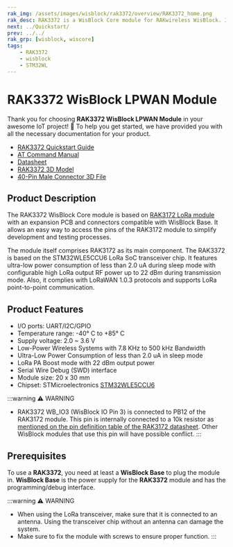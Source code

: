 ```yaml
---
rak_img: /assets/images/wisblock/rak3372/overview/RAK3372_home.png
rak_desc: RAK3372 is a WisBlock Core module for RAKwireless WisBlock. It extends the WisBlock series with a very efficient core based on STM32WL LoRa SoC which supports LoRa P2P and LoRaWAN functionality.
next: ../Quickstart/
prev: ../../
rak_grp: [wisblock, wiscore]
tags:
    - RAK3372
    - wisblock
    - STM32WL
---
```


# RAK3372 WisBlock LPWAN Module

Thank you for choosing **RAK3372 WisBlock LPWAN Module** in your awesome IoT project! 🎉 To help you get started, we have provided you with all the necessary documentation for your product.

* [RAK3372 Quickstart Guide](../Quickstart/)
* [AT Command Manual](../AT-Command-Manual/)
* [Datasheet](../Datasheet/)
* [RAK3372 3D Model](https://downloads.rakwireless.com/3D_File/WisBlock/3D_RAK3372.step)
* [40-Pin Male Connector 3D File](https://downloads.rakwireless.com/3D_File/Accessory/WisConnector/M40S1003K6M.stp)

## Product Description

The RAK3372 WisBlock Core module is based on [RAK3172 LoRa module](https://docs.rakwireless.com/Product-Categories/WisDuo/RAK3172-Module/Datasheet/) with an expansion PCB and connectors compatible with WisBlock Base. It allows an easy way to access the pins of the RAK3172 module to simplify development and testing processes.

The module itself comprises RAK3172 as its main component. The RAK3372 is based on the STM32WLE5CCU6 LoRa SoC transceiver chip. It features ultra-low power consumption of less than 2.0&nbsp;uA during sleep mode with configurable high LoRa output RF power up to 22&nbsp;dBm during transmission mode. Also, it complies with LoRaWAN 1.0.3 protocols and supports LoRa point-to-point communication.


## Product Features

- I/O ports: UART/I2C/GPIO
- Temperature range: -40°&nbsp;C to +85°&nbsp;C
- Supply voltage: 2.0 ~ 3.6&nbsp;V
- Low-Power Wireless Systems with 7.8&nbsp;KHz to 500&nbsp;kHz Bandwidth
- Ultra-Low Power Consumption of less than 2.0&nbsp;uA in sleep mode
- LoRa PA Boost mode with 22&nbsp;dBm output power
- Serial Wire Debug (SWD) interface
- Module size: 20 x 30&nbsp;mm
- Chipset: STMicroelectronics [STM32WLE5CCU6](https://www.st.com/resource/en/datasheet/stm32wle5cc.pdf)

:::warning ⚠️ WARNING
- RAK3372 WB_IO3 (WisBlock IO Pin 3) is connected to PB12 of the RAK3172 module. This pin is internally connected to a 10k resistor as [mentioned on the pin definition table of the RAK3172 datasheet](https://docs.rakwireless.com/Product-Categories/WisDuo/RAK3172-Module/Datasheet/#pin-definition). Other WisBlock modules that use this pin will have possible conflict.
:::

## Prerequisites

To use a **RAK3372**, you need at least a **WisBlock Base** to plug the module in. **WisBlock Base** is the power supply for the **RAK3372** module and has the programming/debug interface.

:::warning ⚠️ WARNING
- When using the LoRa transceiver, make sure that it is connected to an antenna. Using the transceiver chip without an antenna can damage the system.
- Make sure to fix the module with screws to ensure proper function.
:::
